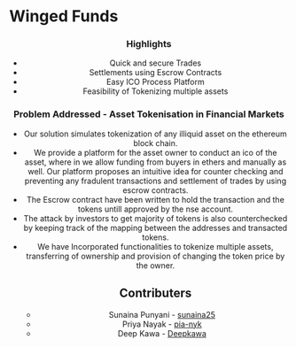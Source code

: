 # Winged Funds
<center>
<h3>Highlights</h3>
<ul>
<li> Quick and secure Trades </li>
<li> Settlements using Escrow Contracts</li>
<li> Easy ICO Process  Platform</li>
<li> Feasibility of Tokenizing multiple assets</li>
</ul>
</ul>

<h3> Problem Addressed - Asset Tokenisation in Financial Markets </h3>
<ul>
<li>
Our solution simulates tokenization of any illiquid asset on the ethereum block chain.  
</li>
<li>
We provide a platform for the  asset owner to conduct an ico of the asset, where in we allow funding from buyers in ethers and manually as well.  Our platform proposes an intuitive idea for counter checking and preventing any fradulent transactions and  settlement of trades by  using escrow contracts. 
</li>
<li>
The Escrow contract have been written to hold the transaction and the tokens untill approved by the nse account.  
</li>
<li>
The attack by investors to get majority of tokens is also counterchecked  by keeping track of the mapping between the addresses and transacted tokens. 
</li>
<li>
We have Incorporated functionalities to tokenize multiple assets, transferring of ownership and provision of changing the token price by the owner.
</li>

## Contributers
* Sunaina Punyani - [sunaina25](https://github.com/sunaina25)
* Priya Nayak - [pia-nyk](https://github.com/pia-nyk)
* Deep Kawa - [Deepkawa](https://github.com/Deepkawa)
